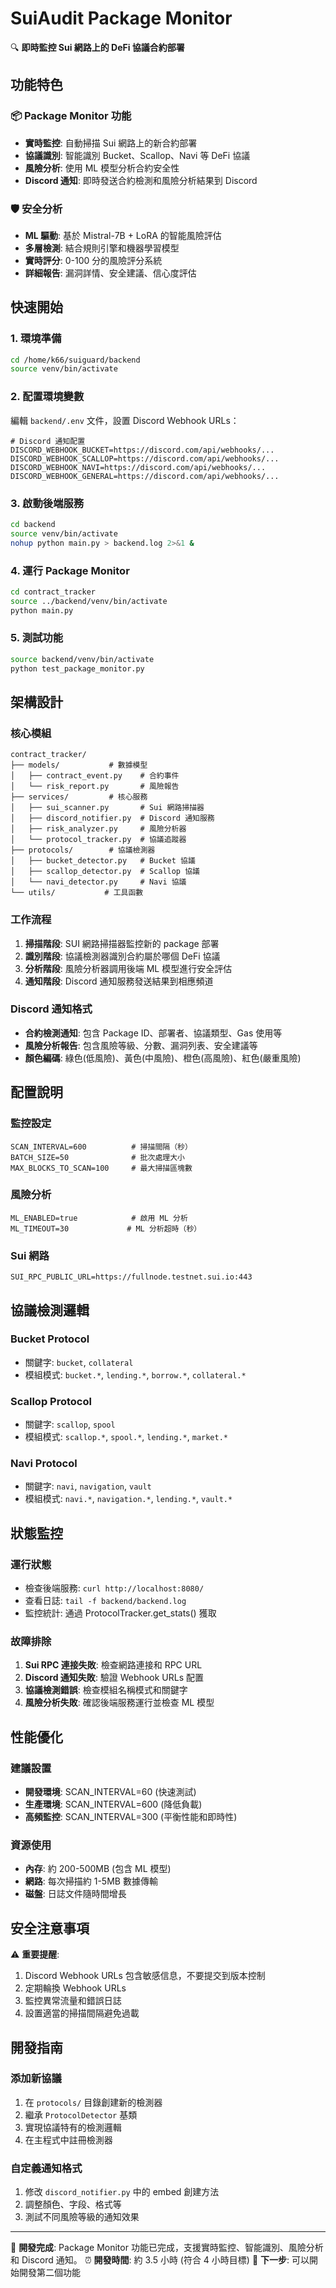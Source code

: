 # SuiAudit Package Monitor

🔍 **即時監控 Sui 網路上的 DeFi 協議合約部署**

## 功能特色

### 📦 Package Monitor 功能
- **實時監控**: 自動掃描 Sui 網路上的新合約部署
- **協議識別**: 智能識別 Bucket、Scallop、Navi 等 DeFi 協議
- **風險分析**: 使用 ML 模型分析合約安全性
- **Discord 通知**: 即時發送合約檢測和風險分析結果到 Discord

### 🛡️ 安全分析
- **ML 驅動**: 基於 Mistral-7B + LoRA 的智能風險評估
- **多層檢測**: 結合規則引擎和機器學習模型
- **實時評分**: 0-100 分的風險評分系統
- **詳細報告**: 漏洞詳情、安全建議、信心度評估

## 快速開始

### 1. 環境準備
```bash
cd /home/k66/suiguard/backend
source venv/bin/activate
```

### 2. 配置環境變數
編輯 `backend/.env` 文件，設置 Discord Webhook URLs：
```properties
# Discord 通知配置
DISCORD_WEBHOOK_BUCKET=https://discord.com/api/webhooks/...
DISCORD_WEBHOOK_SCALLOP=https://discord.com/api/webhooks/...
DISCORD_WEBHOOK_NAVI=https://discord.com/api/webhooks/...
DISCORD_WEBHOOK_GENERAL=https://discord.com/api/webhooks/...
```

### 3. 啟動後端服務
```bash
cd backend
source venv/bin/activate
nohup python main.py > backend.log 2>&1 &
```

### 4. 運行 Package Monitor
```bash
cd contract_tracker
source ../backend/venv/bin/activate
python main.py
```

### 5. 測試功能
```bash
source backend/venv/bin/activate
python test_package_monitor.py
```

## 架構設計

### 核心模組
```
contract_tracker/
├── models/           # 數據模型
│   ├── contract_event.py    # 合約事件
│   └── risk_report.py       # 風險報告
├── services/         # 核心服務
│   ├── sui_scanner.py       # Sui 網路掃描器
│   ├── discord_notifier.py  # Discord 通知服務
│   ├── risk_analyzer.py     # 風險分析器
│   └── protocol_tracker.py  # 協議追蹤器
├── protocols/        # 協議檢測器
│   ├── bucket_detector.py   # Bucket 協議
│   ├── scallop_detector.py  # Scallop 協議
│   └── navi_detector.py     # Navi 協議
└── utils/           # 工具函數
```

### 工作流程
1. **掃描階段**: SUI 網路掃描器監控新的 package 部署
2. **識別階段**: 協議檢測器識別合約屬於哪個 DeFi 協議
3. **分析階段**: 風險分析器調用後端 ML 模型進行安全評估
4. **通知階段**: Discord 通知服務發送結果到相應頻道

### Discord 通知格式
- **合約檢測通知**: 包含 Package ID、部署者、協議類型、Gas 使用等
- **風險分析報告**: 包含風險等級、分數、漏洞列表、安全建議等
- **顏色編碼**: 綠色(低風險)、黃色(中風險)、橙色(高風險)、紅色(嚴重風險)

## 配置說明

### 監控設定
```properties
SCAN_INTERVAL=600          # 掃描間隔（秒）
BATCH_SIZE=50              # 批次處理大小
MAX_BLOCKS_TO_SCAN=100     # 最大掃描區塊數
```

### 風險分析
```properties
ML_ENABLED=true            # 啟用 ML 分析
ML_TIMEOUT=30             # ML 分析超時（秒）
```

### Sui 網路
```properties
SUI_RPC_PUBLIC_URL=https://fullnode.testnet.sui.io:443
```

## 協議檢測邏輯

### Bucket Protocol
- 關鍵字: `bucket`, `collateral`
- 模組模式: `bucket.*`, `lending.*`, `borrow.*`, `collateral.*`

### Scallop Protocol  
- 關鍵字: `scallop`, `spool`
- 模組模式: `scallop.*`, `spool.*`, `lending.*`, `market.*`

### Navi Protocol
- 關鍵字: `navi`, `navigation`, `vault`
- 模組模式: `navi.*`, `navigation.*`, `lending.*`, `vault.*`

## 狀態監控

### 運行狀態
- 檢查後端服務: `curl http://localhost:8080/`
- 查看日誌: `tail -f backend/backend.log`
- 監控統計: 通過 ProtocolTracker.get_stats() 獲取

### 故障排除
1. **Sui RPC 連接失敗**: 檢查網路連接和 RPC URL
2. **Discord 通知失敗**: 驗證 Webhook URLs 配置
3. **協議檢測錯誤**: 檢查模組名稱模式和關鍵字
4. **風險分析失敗**: 確認後端服務運行並檢查 ML 模型

## 性能優化

### 建議設置
- **開發環境**: SCAN_INTERVAL=60 (快速測試)
- **生產環境**: SCAN_INTERVAL=600 (降低負載)
- **高頻監控**: SCAN_INTERVAL=300 (平衡性能和即時性)

### 資源使用
- **內存**: 約 200-500MB (包含 ML 模型)
- **網路**: 每次掃描約 1-5MB 數據傳輸
- **磁盤**: 日誌文件隨時間增長

## 安全注意事項

⚠️ **重要提醒**:
1. Discord Webhook URLs 包含敏感信息，不要提交到版本控制
2. 定期輪換 Webhook URLs
3. 監控異常流量和錯誤日誌
4. 設置適當的掃描間隔避免過載

## 開發指南

### 添加新協議
1. 在 `protocols/` 目錄創建新的檢測器
2. 繼承 `ProtocolDetector` 基類
3. 實現協議特有的檢測邏輯
4. 在主程式中註冊檢測器

### 自定義通知格式
1. 修改 `discord_notifier.py` 中的 embed 創建方法
2. 調整顏色、字段、格式等
3. 測試不同風險等級的通知效果

---

📝 **開發完成**: Package Monitor 功能已完成，支援實時監控、智能識別、風險分析和 Discord 通知。
⏰ **開發時間**: 約 3.5 小時 (符合 4 小時目標)
🎯 **下一步**: 可以開始開發第二個功能